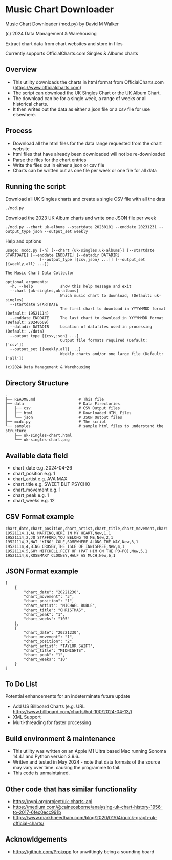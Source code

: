 # Music Chart Downloader

Music Chart Downloader (mcd.py) by David M Walker

(c) 2024 Data Management & Warehousing

Extract chart data from chart websites and store in files

Currently supports OfficialCharts.com Singles & Albums charts

## Overview

* This utility downloads the charts in html format from OfficialCharts.com (https://www.officialcharts.com)
* The script can download the UK Singles Chart or the UK Album Chart.
* The download can be for a single week, a range of weeks or all historical charts.
* It then writes out the data as either a json file or a csv file for use elsewhere.

## Process

* Download all the html files for the data range requested from the chart website
* html files that have already been downloaded will not be re-downloaded
* Parse the files for the chart entries
* Write the files out in either a json or csv file 
* Charts can be written out as one file per week or one file for all data

## Running the script

Download all UK Singles charts and create a single CSV file with all the data
```
./mcd.py
```

Download the 2023 UK Album charts and write one JSON file per week

```
./mcd.py --chart uk-albums --startdate 20230101 --enddate 20231231 --output_type json --output_set weekly
```

Help and options

```
usage: mcdc.py [-h] [--chart {uk-singles,uk-albums}] [--startdate STARTDATE] [--enddate ENDDATE] [--datadir DATADIR]
               [--output_type [{csv,json} ...]] [--output_set [{weekly,all} ...]]

The Music Chart Data Collector

optional arguments:
  -h, --help            show this help message and exit
  --chart {uk-singles,uk-albums}
                        Which music chart to download, (Default: uk-singles)
  --startdate STARTDATE
                        The first chart to download in YYYYMMDD format (Default: 19521114)
  --enddate ENDDATE     The last chart to download in YYYYMMDD format (Default: 20240509)
  --datadir DATADIR     Location of datafiles used in processing (Default: ./data)
  --output_type [{csv,json} ...]
                        Output file formats required (Default: ['csv'])
  --output_set [{weekly,all} ...]
                        Weekly charts and/or one large file (Default: ['all'])

(c)2024 Data Management & Warehousing
```

## Directory Structure

```
.
├── README.md                   # This file
├── data                        # Data Firectories
│   ├── csv                     # CSV Output files
│   ├── html                    # Downloaded HTML Files
│   └── json                    # JSON Output files
├── mcdc.py                     # The script
└── samples                     # sample html files to understand the structure 
    ├── uk-singles-chart.html
    └── uk-singles-chart.png

```

## Available data field

* chart_date e.g. 2024-04-26
* chart_position e.g. 1
* chart_artist e.g. AVA MAX
* chart_title e.g. SWEET BUT PSYCHO
* chart_movement e.g. 1
* chart_peak e.g. 1
* chart_weeks e.g. 12

## CSV Format example

```
chart_date,chart_position,chart_artist,chart_title,chart_movement,chart_peak,chart_weeks
19521114,1,AL MARTINO,HERE IN MY HEART,New,1,1
19521114,2,JO STAFFORD,YOU BELONG TO ME,New,2,1
19521114,3,NAT 'KING' COLE,SOMEWHERE ALONG THE WAY,New,3,1
19521114,4,BING CROSBY,THE ISLE OF INNISFREE,New,4,1
19521114,5,GUY MITCHELL,FEET UP (PAT HIM ON THE PO-PO),New,5,1
19521114,6,ROSEMARY CLOONEY,HALF AS MUCH,New,6,1
```

## JSON Format example

```
[
    {
        "chart_date": "20221230",
        "chart_movement": "3",
        "chart_position": "1",
        "chart_artist": "MICHAEL BUBLE",
        "chart_title": "CHRISTMAS",
        "chart_peak": "1",
        "chart_weeks": "105"
    },
    {
        "chart_date": "20221230",
        "chart_movement": "1",
        "chart_position": "2",
        "chart_artist": "TAYLOR SWIFT",
        "chart_title": "MIDNIGHTS",
        "chart_peak": "1",
        "chart_weeks": "10"
    }
]
```


## To Do List

Potential enhancements for an indeterminate future update

* Add US Billboard Charts (e.g. URL https://www.billboard.com/charts/hot-100/2024-04-13/)
* XML Support
* Multi-threading for faster processing

## Build environment & maintenance

* This utility was written on an Apple M1 Ultra based Mac running Sonoma 14.4.1 and Python version 3.9.6..
* Written and tested in May 2024 - note that data formats of the source may vary over time. causing the programme to fail.
* This code is unmaintained.

## Other code that has similar functionality
* https://pypi.org/project/uk-charts-api
* https://medium.com/@caineosborne/analysing-uk-chart-history-1956-to-2017-6fec0ecc991b
* https://www.markhneedham.com/blog/2020/01/04/quick-graph-uk-official-charts/

## Acknowldgements
* https://github.com/Prokopp for unwittingly being a sounding board 
